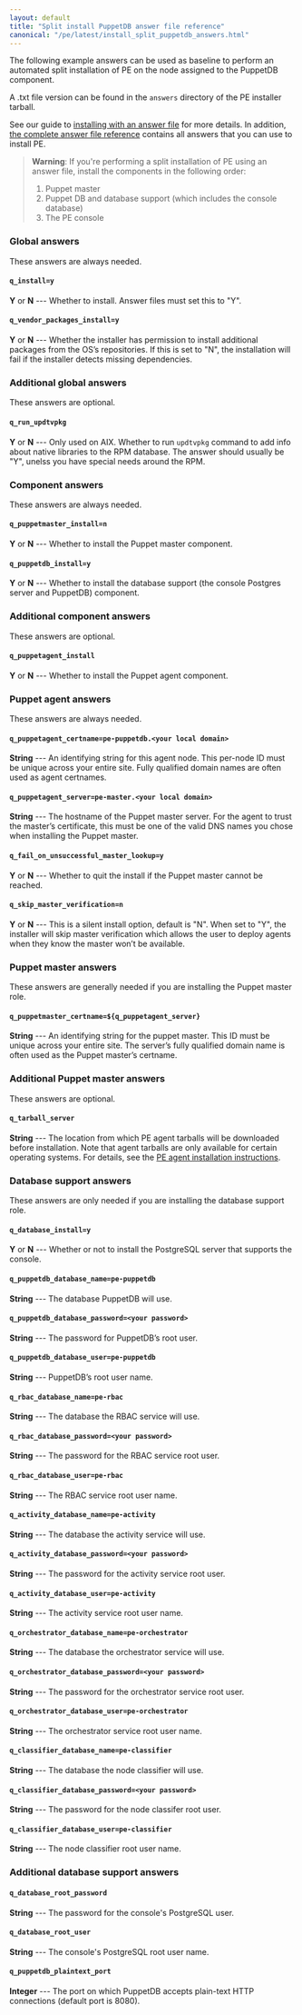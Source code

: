 ```yaml
---
layout: default
title: "Split install PuppetDB answer file reference"
canonical: "/pe/latest/install_split_puppetdb_answers.html"
---
```


The following example answers can be used as baseline to perform an automated split installation of PE on the node assigned to the PuppetDB component.

A .txt file version can be found in the `answers` directory of the PE installer tarball.

See our guide to [installing with an answer file](./install_automated.html) for more details. In addition, [the complete answer file reference](./install_complete_answer_file_reference.html) contains all answers that you can use to install PE.

>**Warning**: If you're performing a split installation of PE using an answer file, install the components in the following order:
>
> 1. Puppet master
> 2. Puppet DB and database support (which includes the console database)
> 3. The PE console

### Global answers

These answers are always needed.

#### `q_install=y`

**Y** or **N** --- Whether to install. Answer files must set this to "Y".

#### `q_vendor_packages_install=y`

**Y** or **N** --- Whether the installer has permission to install additional packages from the OS’s repositories. If this is set to "N", the installation will fail if the installer detects missing dependencies.

### Additional global answers

These answers are optional.

#### `q_run_updtvpkg`

**Y** or **N** --- Only used on AIX. Whether to run `updtvpkg` command to add info about native libraries to the RPM database. The answer should usually be "Y", unelss you have special needs around the RPM.

### Component answers

These answers are always needed.

#### `q_puppetmaster_install=n`

**Y** or **N** --- Whether to install the Puppet master component.

#### `q_puppetdb_install=y`

**Y** or **N** --- Whether to install the database support (the console Postgres server and PuppetDB) component.

### Additional component answers

These answers are optional.

#### `q_puppetagent_install`

**Y** or **N** --- Whether to install the Puppet agent component.

### Puppet agent answers

These answers are always needed.

#### `q_puppetagent_certname=pe-puppetdb.<your local domain>`

**String** --- An identifying string for this agent node. This per-node ID must be unique across your entire site. Fully qualified domain names are often used as agent certnames.

#### `q_puppetagent_server=pe-master.<your local domain>`

**String** --- The hostname of the Puppet master server. For the agent to trust the master’s certificate, this must be one of the valid DNS names you chose when installing the Puppet master.

#### `q_fail_on_unsuccessful_master_lookup=y`

**Y** or **N** --- Whether to quit the install if the Puppet master cannot be reached.

#### `q_skip_master_verification=n`

**Y** or **N** --- This is a silent install option, default is "N". When set to "Y", the installer will skip master verification which allows the user to deploy agents when they know the master won’t be available.

### Puppet master answers

These answers are generally needed if you are installing the Puppet master role.

#### `q_puppetmaster_certname=${q_puppetagent_server}`

**String** --- An identifying string for the puppet master. This ID must be unique across your entire site. The server’s fully qualified domain name is often used as the Puppet master’s certname.

### Additional Puppet master answers

These answers are optional.

#### `q_tarball_server`

**String** --- The location from which PE agent tarballs will be downloaded before installation. Note that agent tarballs are only available for certain operating systems. For details, see the [PE agent installation instructions](./install_agents.html).

### Database support answers

These answers are only needed if you are installing the database support role.

#### `q_database_install=y`

**Y** or **N** --- Whether or not to install the PostgreSQL server that supports the console.

#### `q_puppetdb_database_name=pe-puppetdb`

**String** --- The database PuppetDB will use.

#### `q_puppetdb_database_password=<your password>`

**String** --- The password for PuppetDB’s root user.

#### `q_puppetdb_database_user=pe-puppetdb`

**String** --- PuppetDB’s root user name.

#### `q_rbac_database_name=pe-rbac`

**String** --- The database the RBAC service will use.

#### `q_rbac_database_password=<your password>`

**String** --- The password for the RBAC service root user.

#### `q_rbac_database_user=pe-rbac`

**String** --- The RBAC service root user name.

#### `q_activity_database_name=pe-activity`

**String** --- The database the activity service will use.

#### `q_activity_database_password=<your password>`

**String** --- The password for the activity service root user.

#### `q_activity_database_user=pe-activity`

**String** --- The activity service root user name.

#### `q_orchestrator_database_name=pe-orchestrator`

**String** --- The database the orchestrator service will use.

#### `q_orchestrator_database_password=<your password>`

**String** --- The password for the orchestrator service root user.

#### `q_orchestrator_database_user=pe-orchestrator`

**String** --- The orchestrator service root user name.

#### `q_classifier_database_name=pe-classifier`

**String** --- The database the node classifier will use.

#### `q_classifier_database_password=<your password>`

**String** --- The password for the node classifer root user.

#### `q_classifier_database_user=pe-classifier`

**String** --- The node classifier root user name.

### Additional database support answers

#### `q_database_root_password`

**String** --- The password for the console's PostgreSQL user.

#### `q_database_root_user`

**String** --- The console's PostgreSQL root user name.

#### `q_puppetdb_plaintext_port`

**Integer** --- The port on which PuppetDB accepts plain-text HTTP connections (default port is 8080).

